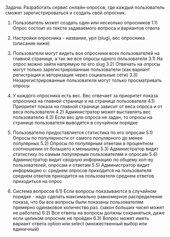 Задача: Разработать сервис онлайн-опросов, где каждый пользователь сможет зарегистрироваться и создать свой опросник.

1) Пользователь может создать один или несколько опросников
1.1) Опрос состоит из текста задаваемого вопроса и вариантов ответа

2) Настройки опросника - название, урл (slug), вес опросника (описание ниже)

3) Пользователи могут видеть все опросники всех пользователей на главной странице, а так же все опросы одного пользователя
3.1) На опрос можно зайти напрямую по его slug
3.2) Отвечать на опросы могут только зарегистрированные пользователи (как вариант регистрация и авторизация через социальные сети)
3.3) Незарегистрированные пользователи могут только просматривать опросы

4) У каждого опросника есть вес. Вес отвечает за приоритет показа опросника на главной странице и на странице пользователя
4.1) Приоритет показа на главной странице зависит от веса опроса и от веса пользователя
4.2) Администратор может выставлять вес пользователю
4.3) Если вес для опроса не задан, то опросы на странице пользователя выводятся в случайном порядке

5) Пользователю предоставляется статистика по его опросам
5.1) Опросы по популярности от самого популярного до менее популярных
5.2) Опросы по популярным ответам в процентном соотношении от большего к меньшому
5.3) Администратор видит статистику по самым популярным пользователям и опросам
5.4) Администратор видит сводную информацию по общему кол-ву пользователей, опросам и ответам
5.5) Администратор видит информацию о:
среднем опросов приходится на пользователя
среднем ответов приходится на пользователя
среднем ответов приходиться на опрос

6) Система вопросов
6.1) Если вопросы показываются в случайном порядке - надо сделать максимально равномерное распределение показа, что бы все вопросы были показаны пользователям примерно одинаковое количество раз. (закон больших чисел может не работать)
6.2) Все ответы на вопросы должны сохраняться, даже если целиком опросник не пройден
6.3) Вопрос может иметь вариант ответа option или select (множественный выбор или единичный)